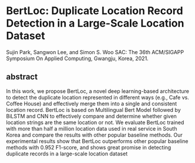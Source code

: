 # BertLoc: Duplicate Location Record Detection in a Large-Scale Location Dataset
Sujin Park, Sangwon Lee, and Simon S. Woo
SAC: The 36th ACM/SIGAPP Symposium On Applied Computing, Gwangju, Korea, 2021.

## abstract
In this work, we propose BertLoc, a novel deep learning-based architecture to detect the duplicate location represented in different ways (e.g., Cafe vs. Coffee House) and effectively merge them into a single and consistent location record. BertLoc is based on Multilingual Bert Model followed by BiLSTM and CNN to effectively compare and determine whether given location strings are the same location or not. We evaluate BertLoc trained with more than half a million location data used in real service in South Korea and compare the results with other popular baseline methods. Our experimental results show that BertLoc outperforms other popular baseline methods with 0.952 F1-score, and shows great promise in detecting duplicate records in a large-scale location dataset
